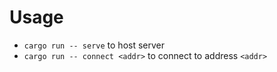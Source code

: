 
# Usage
* `cargo run -- serve` to host server
* `cargo run -- connect <addr>` to connect to address `<addr>`
